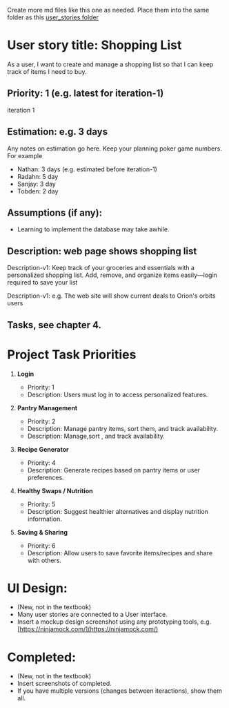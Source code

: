 Create more md files like this one as needed. Place them into the same folder 
as this [user_stories folder](./)

# User story title: Shopping List
As a user, I want to create and manage a shopping list so that I can keep track of items I need to buy.

## Priority: 1 (e.g. latest for iteration-1)
iteration 1


## Estimation: e.g. 3 days
Any notes on estimation go here. Keep your planning poker game numbers. For example
* Nathan: 3 days (e.g. estimated before iteration-1)
* Radahn: 5 day
* Sanjay: 3 day
* Tobden: 2 day

## Assumptions (if any):

* Learning to implement the database may take awhile.

## Description: web page shows shopping list
Description-v1:
Keep track of your groceries and essentials with a personalized shopping list. Add, remove, and organize items easily—login required to save your list

Description-v1: e.g. The web site will show current deals to Orion's orbits users

## Tasks, see chapter 4.
# Project Task Priorities

1. **Login**  
   - Priority: 1  
   - Description: Users must log in to access personalized features.

2. **Pantry Management**  
   - Priority: 2  
   - Description: Manage pantry items, sort them, and track availability.
   - Description: Manage,sort , and track availability.

4. **Recipe Generator**  
   - Priority: 4  
   - Description: Generate recipes based on pantry items or user preferences.

5. **Healthy Swaps / Nutrition**  
   - Priority: 5  
   - Description: Suggest healthier alternatives and display nutrition information.

6. **Saving & Sharing**  
   - Priority: 6  
   - Description: Allow users to save favorite items/recipes and share with others.



# UI Design:
* (New, not in the textbook) 
* Many user stories are connected to a User interface.
* Insert a mockup design screenshot using any prototyping tools, e.g. [https://ninjamock.com/](https://ninjamock.com/)

# Completed:
* (New, not in the textbook) 
* Insert screenshots of completed. 
* If you have multiple versions (changes between iteractions), show them all.
